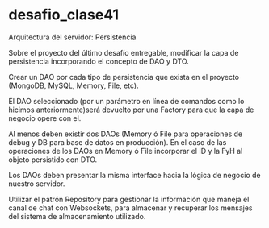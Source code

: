# desafio_clase41
Arquitectura del servidor: Persistencia

﻿Sobre el proyecto del último desafío entregable, modificar la capa de persistencia incorporando el concepto de DAO y DTO.

Crear un DAO por cada tipo de persistencia que exista en el proyecto (MongoDB, MySQL, Memory, File, etc).

El DAO seleccionado (por un parámetro en línea de comandos como lo hicimos anteriormente)será devuelto por una Factory para que la capa de negocio opere con el.

Al menos deben existir dos DAOs (Memory ó File para operaciones de debug y DB para base de datos en producción). En el caso de las operaciones de los DAOs en Memory ó File incorporar el ID y la FyH al objeto persistido con DTO.

Los DAOs deben presentar la misma interface hacia la lógica de negocio de nuestro servidor.

Utilizar el patrón Repository para gestionar la información que maneja el canal de chat con Websockets, para almacenar y recuperar los mensajes del sistema de almacenamiento utilizado.
